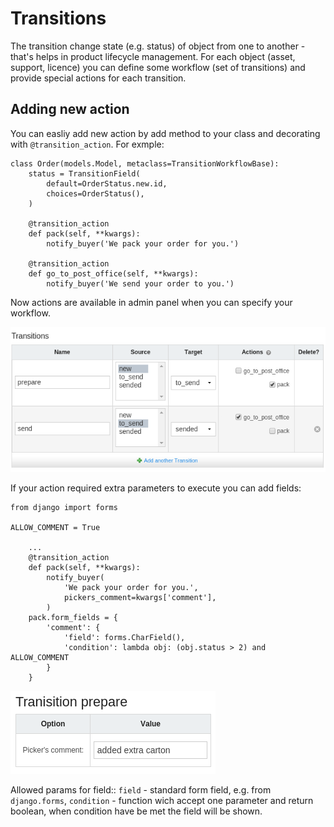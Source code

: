 # Transitions
The transition change state (e.g. status) of object from one to another - that's helps in product lifecycle management. For each object (asset, support, licence) you can define some workflow (set of transitions) and provide special actions for each transition.

## Adding new action
You can easliy add new action by add method to your class and decorating with ``@transition_action``. For exmple:

```django
class Order(models.Model, metaclass=TransitionWorkflowBase):
    status = TransitionField(
        default=OrderStatus.new.id,
        choices=OrderStatus(),
    )

    @transition_action
    def pack(self, **kwargs):
        notify_buyer('We pack your order for you.')

    @transition_action
    def go_to_post_office(self, **kwargs):
        notify_buyer('We send your order to you.')
```

Now actions are available in admin panel when you can specify your workflow.

![Add transition](img/add_transitions.png)

If your action required extra parameters to execute you can add fields:
```django
from django import forms

ALLOW_COMMENT = True

    ...
    @transition_action
    def pack(self, **kwargs):
        notify_buyer(
            'We pack your order for you.',
            pickers_comment=kwargs['comment'],
        )
    pack.form_fields = {
        'comment': {
            'field': forms.CharField(),
            'condition': lambda obj: (obj.status > 2) and ALLOW_COMMENT
        }
    }
```

![Extra params](img/extra_params.png)

Allowed params for field::
    ``field`` - standard form field, e.g. from ``django.forms``,
    ``condition`` - function wich accept one parameter and return boolean, when condition have be met the field will be shown.




